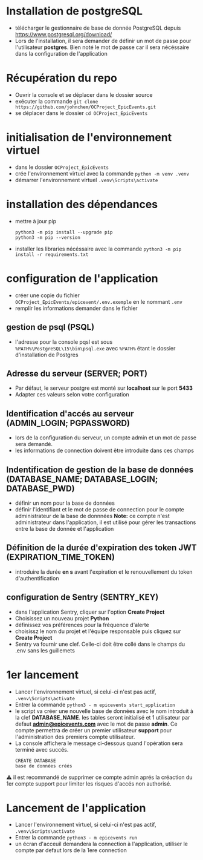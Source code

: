 # Installation de postgreSQL
- télécharger le gestionnaire de base de donnée PostgreSQL depuis https://www.postgresql.org/download/
- Lors de l'installation, il sera demander de définir un mot de passe pour l'utilisateur **postgres**. Bien noté le mot de passe car il sera nécéssaire dans la configuration de l'application

# Récupération du repo
- Ouvrir la console et se déplacer dans le dossier source
- exécuter la commande `git clone https://github.com/johnchem/OCProject_EpicEvents.git`
- se déplacer dans le dossier `cd OCProject_EpicEvents`

# initialisation de l'environnement virtuel
- dans le dossier `OCProject_EpicEvents`
- crée l'environnement virtuel avec la commande `python -m venv .venv`
- démarrer l'environnement virtuel `.venv\Scripts\activate`

# installation des dépendances
- mettre à jour pip
    ```
    python3 -m pip install --upgrade pip
    python3 -m pip --version
    ```
- installer les libraries nécéssaire avec la commande `python3 -m pip install -r requirements.txt`

# configuration de l'application
- créer une copie du fichier `OCProject_EpicEvents/epicevent/.env.exemple` en le nommant `.env`
- remplir les informations demander dans le fichier 

## gestion de psql (PSQL)
- l'adresse pour la console pqsl est sous `%PATH%\PostgreSQL\15\bin\psql.exe` avec `%PATH%` étant le dossier d'installation de Postgres

## Adresse du serveur (SERVER; PORT)
- Par défaut, le serveur postgre est monté sur **localhost** sur le port **5433**
- Adapter ces valeurs selon votre configuration

## Identification d'accés au serveur (ADMIN_LOGIN; PGPASSWORD)
- lors de la configuration du serveur, un compte admin et un mot de passe sera demandé.
- les informations de connection doivent être introduite dans ces champs

## Indentification de gestion de la base de données (DATABASE_NAME; DATABASE_LOGIN; DATABASE_PWD)
- définir un nom pour la base de données
- définir l'identifiant et le mot de passe de connection pour le compte administrateur de la base de donnnées
**Note:** ce compte n'est administrateur dans l'application, il est utilisé pour gérer les transactions entre la base de donnée et l'application

## Définition de la durée d'expiration des token JWT (EXPIRATION_TIME_TOKEN)
- introduire la durée **en s** avant l'expiration et le renouvellement du token d'authentification

## configuration de Sentry (SENTRY_KEY)
- dans l'application Sentry, cliquer sur l'option **Create Project**
- Choisissez un nouveau projet **Python**
- définissez vos préférences pour la fréquence d'alerte
- choisissz le nom du projet et l'équipe responsable puis cliquez sur **Create Project**
- Sentry va fournir une clef. Celle-ci doit être collé dans le champs du .env sans les guillemets  

# 1er lancement
- Lancer l'environnement virtuel, si celui-ci n'est pas actif, `.venv\Scripts\activate`
- Entrer la commande `python3 - m epicevents start_application`
- le script va créer une nouvelle base de données avec le nom introduit à la clef **DATABASE_NAME**. les tables seront initialisé et 1 utilisateur par defaut **admin@epicevents.com** avec le mot de passe **admin**. Ce compte permettra de créer un premier utilisateur **support** pour l'administration des premiers compte utilisateur.
- La console affichera le message ci-dessous quand l'opération sera terminé avec succés.
    ```
    CREATE DATABASE
    base de données créés
    ```

:warning: il est recommandé de supprimer ce compte admin aprés la créaction du 1er compte support pour limiter les risques d'accés non authorisé. 

# Lancement de l'application
- Lancer l'environnement virtuel, si celui-ci n'est pas actif, `.venv\Scripts\activate`
- Entrer la commande `python3 - m epicevents run`
- un écran d'acceuil demandera la connection à l'application, utiliser le compte par defaut lors de la 1ere connection
